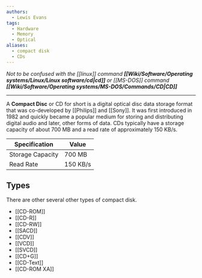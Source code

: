 ```yaml
---
authors: 
  - Lewis Evans
tags:
  - Hardware
  - Memory
  - Optical
aliases:
  - compact disk
  - CDs
---
```

*Not to be confused with the [[linux]] command **[[Wiki/Software/Operating systems/Linux/Linux software/cd|cd]]** or [[MS-DOS]] command **[[Wiki/Software/Operating systems/MS-DOS/Commands/CD|CD]]***
___
A **Compact Disc** or CD for short is a digital optical disc data storage format that was co-developed by [[Philips]] and [[Sony]]. It was first introduced in 1982 and quickly became a popular medium for storing and distributing digital audio and later, other forms of data. CDs typically have a storage capacity of about 700 MB and a read rate of approximately 150 KB/s.

| Specification         | Value     |
|-----------------------|-----------|
| Storage Capacity       | 700 MB    |
| Read Rate              | 150 KB/s  |

## Types
There are other several other types of compact disk.
- [[CD-ROM]]
- [[CD-R]]
- [[CD-RW]]
- [[SACD]]
- [[CDV]]
- [[VCD]]
- [[SVCD]]
- [[CD+G]]
- [[CD-Text]]
- [[CD-ROM XA]]